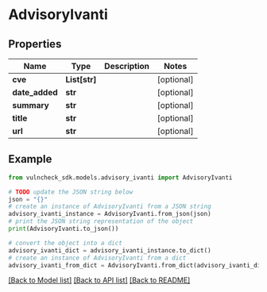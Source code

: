 # AdvisoryIvanti


## Properties

Name | Type | Description | Notes
------------ | ------------- | ------------- | -------------
**cve** | **List[str]** |  | [optional] 
**date_added** | **str** |  | [optional] 
**summary** | **str** |  | [optional] 
**title** | **str** |  | [optional] 
**url** | **str** |  | [optional] 

## Example

```python
from vulncheck_sdk.models.advisory_ivanti import AdvisoryIvanti

# TODO update the JSON string below
json = "{}"
# create an instance of AdvisoryIvanti from a JSON string
advisory_ivanti_instance = AdvisoryIvanti.from_json(json)
# print the JSON string representation of the object
print(AdvisoryIvanti.to_json())

# convert the object into a dict
advisory_ivanti_dict = advisory_ivanti_instance.to_dict()
# create an instance of AdvisoryIvanti from a dict
advisory_ivanti_from_dict = AdvisoryIvanti.from_dict(advisory_ivanti_dict)
```
[[Back to Model list]](../README.md#documentation-for-models) [[Back to API list]](../README.md#documentation-for-api-endpoints) [[Back to README]](../README.md)


